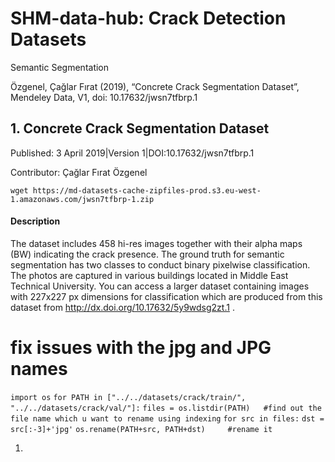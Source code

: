 # SHM-data-hub: Crack Detection Datasets
Semantic Segmentation



Özgenel, Çağlar Fırat (2019), “Concrete Crack Segmentation Dataset”, Mendeley Data, V1, doi: 10.17632/jwsn7tfbrp.1

## 1. Concrete Crack Segmentation Dataset

Published: 3 April 2019|Version 1|DOI:10.17632/jwsn7tfbrp.1

Contributor: Çağlar Fırat Özgenel

`wget https://md-datasets-cache-zipfiles-prod.s3.eu-west-1.amazonaws.com/jwsn7tfbrp-1.zip`

#### Description

The dataset includes 458 hi-res images together with their alpha maps (BW) indicating the crack presence. The ground truth for semantic segmentation has two classes to conduct binary pixelwise classification. The photos are captured in various buildings located in Middle East Technical University.  You can access a larger dataset containing images with 227x227 px dimensions for classification which are produced from this dataset from  http://dx.doi.org/10.17632/5y9wdsg2zt.1 . 



# fix issues with the jpg and JPG names
`import os`
`for PATH in ["../../datasets/crack/train/", "../../datasets/crack/val/"]:`
  `files = os.listdir(PATH)   #find out the file name which u want to rename using indexing`
  `for src in files:`
    `dst = src[:-3]+'jpg'`
    `os.rename(PATH+src, PATH+dst)     #rename it`



1. 